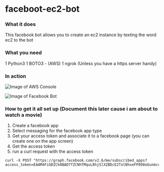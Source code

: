 # faceboot-ec2-bot

### What it does 
This facebook bot allows you to create an ec2 instance by texting the word ec2 to the bot 

### What you need 
1 Python3 
1 BOTO3 - (AWS)
1 ngrok (Unless you have a https server handy)

### In action 

![Image of AWS Console](https://dl.dropboxusercontent.com/u/32232546/Screenshot%202017-04-28%2020.33.52.png)

![Image of Facebook Bot](https://dl.dropboxusercontent.com/u/32232546/Screenshot%202017-04-28%2020.33.24.png)

### How to get it all set up (Document this later cause i am about to watch a movie)

1.  Create a facebook app
2.  Select messaging for the facebook app type 
3.  Get your access token and associate it to a facebook page (you can create one on the app screen)
4.  Get the access token 
5.  run a curl request with the access token
```
curl -X POST "https://graph.facebook.com/v2.6/me/subscribed_apps?access_token=EAAM4FiGDZCk0BAD7fZCNhTMquL8hjSlXZBDcE2TolBhxeFP898oGunmccqDxGYDCYfGMsSzErecMIBQZAcgHzegpT1rZAxX
```


